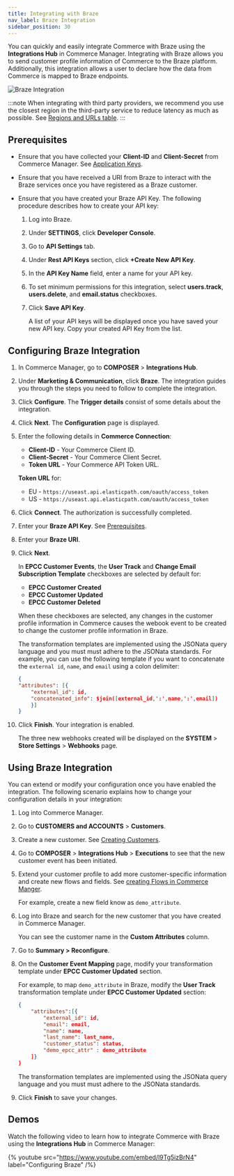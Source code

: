 ```yaml
---
title: Integrating with Braze
nav_label: Braze Integration
sidebar_position: 30
---
```


You can quickly and easily integrate Commerce with Braze using the **Integrations Hub** in Commerce Manager. Integrating with Braze allows you to send customer profile information of Commerce to the Braze platform. Additionally, this integration allows a user to declare how the data from Commerce is mapped to Braze endpoints.

![Braze Integration](/assets/Braze-integration.png)

:::note
When integrating with third party providers, we recommend you use the closest region in the third-party service to reduce latency as much as possible. See [Regions and URLs table](/docs/commerce-cloud/api-overview/elastic-path-domains#regions-and-ur-ls).
:::

## Prerequisites

- Ensure that you have collected your **Client-ID** and **Client-Secret** from Commerce Manager. See [Application Keys](/docs/commerce-cloud/authentication/application-keys/application-keys-cm).
- Ensure that you have received a URI from Braze to interact with the Braze services once you have registered as a Braze customer.
- Ensure that you have created your Braze API Key. The following procedure describes how to create your API key:

    1. Log into Braze. 
    1. Under **SETTINGS**, click **Developer Console**.
    1. Go to **API Settings** tab.
    1. Under **Rest API Keys** section, click **+Create New API Key**.
    1. In the **API Key Name** field, enter a name for your API key.
    1. To set minimum permissions for this integration, select **users.track**, **users.delete**, and **email.status** checkboxes.
    1. Click **Save API Key**.
    
        A list of your API keys will be displayed once you have saved your new API key. Copy your created API Key from the list.

## Configuring Braze Integration

1. In Commerce Manager, go to **COMPOSER** > **Integrations Hub**.
1. Under **Marketing & Communication**, click **Braze**. The integration guides you through the steps you need to follow to complete the integration.
1. Click **Configure**. The **Trigger details** consist of some details about the integration.
1. Click **Next**. The **Configuration** page is displayed.
1. Enter the following details in **Commerce Connection**:
    - **Client-ID**  - Your Commerce Client ID.
    - **Client-Secret** - Your Commerce Client Secret.
    - **Token URL** - Your Commerce API Token URL.

    **Token URL** for:
    - EU - `https://useast.api.elasticpath.com/oauth/access_token`
    - US - `https://useast.api.elasticpath.com/oauth/access_token`

1. Click **Connect**. The authorization is successfully completed.
1. Enter your **Braze API Key**. See [Prerequisites](#prerequisites).
1. Enter your **Braze URI**.
1. Click **Next**.
    
    In **EPCC Customer Events**, the **User Track** and **Change Email Subscription Template** checkboxes are selected by default for:
     - **EPCC Customer Created**
     - **EPCC Customer Updated**
     - **EPCC Customer Deleted**
 
    When these checkboxes are selected, any changes in the customer profile information in Commerce causes the webook event to be created to change the customer profile information in Braze.

    The transformation templates are implemented using the JSONata query language and you must must adhere to the JSONata standards. For example, you can use the following template if you want to concatenate the `external id`, `name`, and `email` using a colon delimiter:

    ```json
    {
	"attributes": [{
		"external_id": id,
        "concatenated_info": $join([external_id,':',name,':',email])
	    }]
    }
    ```
1. Click **Finish**. Your integration is enabled. 

    The three new webhooks created will be displayed on the **SYSTEM** > **Store Settings** > **Webhooks** page.

## Using Braze Integration

You can extend or modify your configuration once you have enabled the integration. The following scenario explains how to change your configuration details in your integration:

1. Log into Commerce Manager. 
1. Go to **CUSTOMERS and ACCOUNTS** > **Customers**.
1. Create a new customer. See [Creating Customers](/docs/commerce-cloud/customer-management/cm-customers#creating-customers).
1. Go to **COMPOSER** > **Integrations Hub** > **Executions** to see that the new customer event has been initiated.
1. Extend your customer profile to add more customer-specific information and create new flows and fields. See [creating Flows in Commerce Manger](/docs/commerce-cloud/custom-data/flows).
    
    For example, create a new field know as `demo_attribute`.

1. Log into Braze and search for the new customer that you have created in Commerce Manager.

    You can see the customer name in the **Custom Attributes** column.

1. Go to **Summary > Reconfigure**.
1. On the **Customer Event Mapping** page, modify your transformation template under **EPCC Customer Updated** section.

    For example, to map `demo_attribute` in Braze, modify the **User Track** transformation template under **EPCC Customer Updated** section:

    ```json
    {
        "attributes":[{
            "external_id": id,
            "email": email,
            "name": name,
            "last_name": last_name,
            "customer_status": status,
            "demo_epcc_attr" : demo_attribute
        ]}
    }
    ```
    
    The transformation templates are implemented using the JSONata query language and you must must adhere to the JSONata standards.

1. Click **Finish** to save your changes.

## Demos

Watch the following video to learn how to integrate Commerce with Braze using the **Integrations Hub** in Commerce Manager:

{% youtube src="https://www.youtube.com/embed/l9Tg5izBrN4" label="Configuring Braze" /%}
